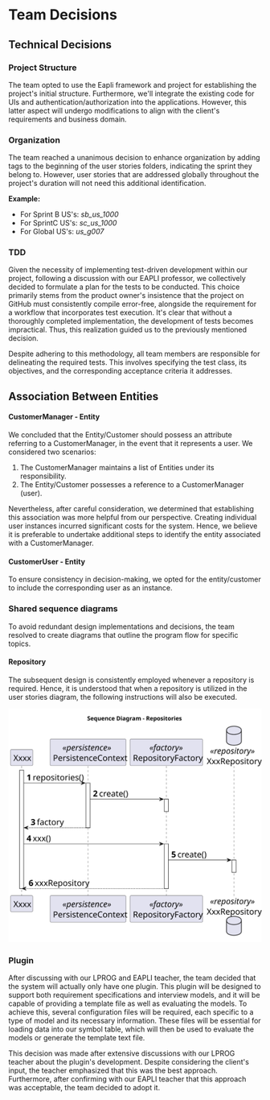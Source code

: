 # Team Decisions

## Technical Decisions

### Project Structure

The team opted to use the Eapli framework and project for establishing the project's initial structure.
Furthermore, we'll integrate the existing code for UIs and authentication/authorization into the applications. However,
this latter aspect will undergo modifications to align with the client's requirements and business domain.

### Organization

The team reached a unanimous decision to enhance organization by adding tags to the beginning of the user stories
folders, indicating the sprint they belong to. However, user stories that are addressed globally throughout the
project's duration will not need this additional identification.

**Example:**

* For Sprint B US's: _sb_us_1000_
* For SprintC US's: _sc_us_1000_
* For Global US's: _us_g007_

### TDD

Given the necessity of implementing test-driven development within our project, following a discussion with our EAPLI
professor, we collectively decided to formulate a plan for the tests to be conducted. This choice primarily stems from
the product owner's insistence that the project on GitHub must consistently compile error-free, alongside the
requirement for a workflow that incorporates test execution. It's clear that without a thoroughly completed
implementation, the development of tests becomes impractical. Thus, this realization guided us to the previously
mentioned
decision.

Despite adhering to this methodology, all team members are responsible for delineating the required tests. This involves
specifying the test class, its objectives, and the corresponding acceptance criteria it addresses.

## Association Between Entities

#### CustomerManager - Entity

We concluded that the Entity/Customer should possess an attribute referring to a CustomerManager, in the event that it
represents a user. We considered two scenarios:

1. The CustomerManager maintains a list of Entities under its responsibility.
2. The Entity/Customer possesses a reference to a CustomerManager (user).

Nevertheless, after careful consideration, we determined that establishing this association was more helpful from
our perspective. Creating individual user instances incurred significant costs for the system. Hence, we believe it is
preferable to undertake additional steps to identify the entity associated with a CustomerManager.

#### CustomerUser - Entity

To ensure consistency in decision-making, we opted for the entity/customer to include the corresponding user as an
instance.

### Shared sequence diagrams

To avoid redundant design implementations and decisions, the team resolved to create diagrams that outline the program
flow for specific topics.

#### Repository

The subsequent design is consistently employed whenever a repository is required. Hence, it is understood that when a
repository is utilized in the user stories diagram, the following instructions will also be executed.

![Repository](shared-sequence-diagram/sequence-diagram-repositories.svg)

### Plugin

After discussing with our LPROG and EAPLI teacher, the team decided that the system will actually only have one plugin.
This plugin will be designed to support both requirement specifications and interview models, and it will be capable of
providing a template file as well as evaluating the models. To achieve this, several configuration files will be
required, each specific to a type of model and its necessary information. These files will be essential for loading data
into our symbol table, which will then be used to evaluate the models or generate the template text file.

This decision was made after extensive discussions with our LPROG teacher about the plugin's development. Despite
considering the client's input, the teacher emphasized that this was the best approach. Furthermore, after confirming
with our EAPLI teacher that this approach was acceptable, the team decided to adopt it.